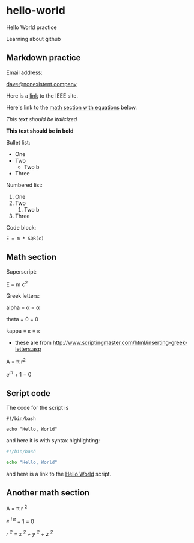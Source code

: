 # hello-world
Hello World practice

Learning about github

## Markdown practice

Email address:

dave@nonexistent.company

Here is a [link](https://www.ieee.org) to the IEEE site.

Here's link to the [math section with equations](https://github.com/dlewis24/hello-world/blob/master/README.md#math-section) below.

*This text should be italicized*

**This text should be in bold**

Bullet list:
* One
* Two
    * Two b
* Three

Numbered list:
1. One
2. Two
    1. Two b
3. Three

Code block:
```
E = m * SQR(c)
```

## Math section
Superscript:

E = m c<sup>2</sup>

Greek letters:

alpha = &alpha; = &#945;

theta = &theta; = &#952;

kappa = &kappa; = &#954;

- these are from http://www.scriptingmaster.com/html/inserting-greek-letters.asp

A = &pi; r<sup>2</sup>

*e<sup>i&pi;</sup>* + 1 = 0

## Script code
The code for the script is
```
#!/bin/bash

echo "Hello, World"
```
and here it is with syntax highlighting:
```Bash
#!/bin/bash

echo "Hello, World"
```
and here is a link to the [Hello World](hello.sh) script.

## Another math section
A = &pi; r <sup>2</sup>

*e <sup>i &pi;</sup>* + 1 = 0

*r <sup>2</sup> = x <sup>2</sup> + y <sup>2</sup> + z <sup>2</sup>*
